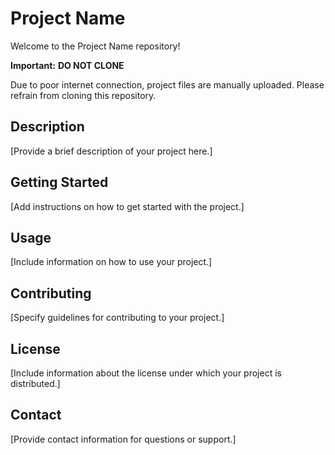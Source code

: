 # Project Name

Welcome to the Project Name repository!

**Important:** 
**DO NOT CLONE** 

Due to poor internet connection, project files are manually uploaded. Please refrain from cloning this repository.

## Description

[Provide a brief description of your project here.]

## Getting Started

[Add instructions on how to get started with the project.]

## Usage

[Include information on how to use your project.]

## Contributing

[Specify guidelines for contributing to your project.]

## License

[Include information about the license under which your project is distributed.]

## Contact

[Provide contact information for questions or support.]

